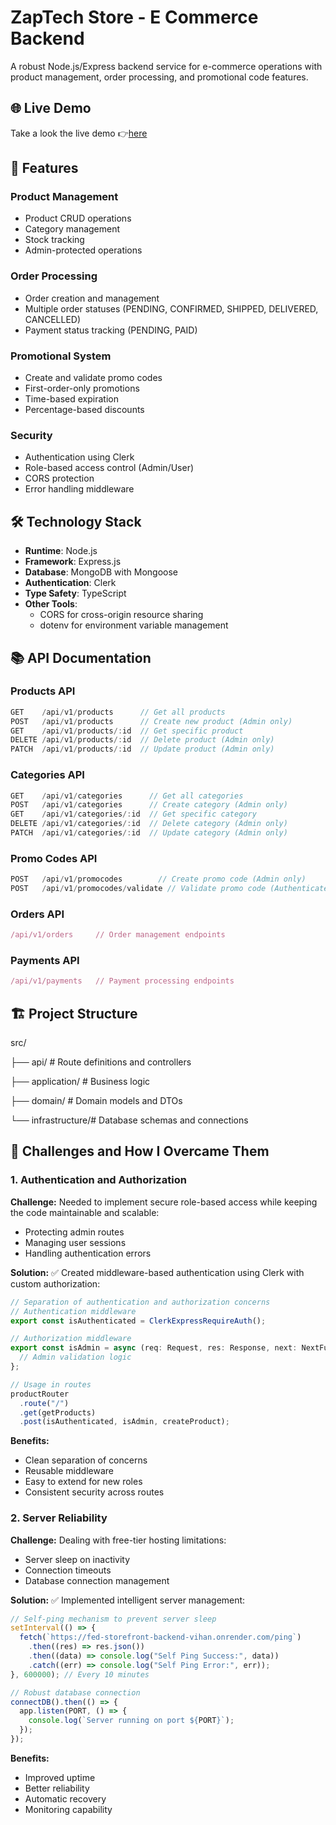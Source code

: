 # ZapTech Store - E Commerce Backend

A robust Node.js/Express backend service for e-commerce operations with product management, order processing, and promotional code features.

## 🌐 Live Demo

Take a look the live demo 👉[here](https://fed-storefront-frontend-vihan.netlify.app/) 

## 🌟 Features

### Product Management
- Product CRUD operations
- Category management
- Stock tracking
- Admin-protected operations

### Order Processing
- Order creation and management
- Multiple order statuses (PENDING, CONFIRMED, SHIPPED, DELIVERED, CANCELLED)
- Payment status tracking (PENDING, PAID)

### Promotional System
- Create and validate promo codes
- First-order-only promotions
- Time-based expiration
- Percentage-based discounts

### Security
- Authentication using Clerk
- Role-based access control (Admin/User)
- CORS protection
- Error handling middleware

## 🛠️ Technology Stack

- **Runtime**: Node.js
- **Framework**: Express.js
- **Database**: MongoDB with Mongoose
- **Authentication**: Clerk
- **Type Safety**: TypeScript
- **Other Tools**:
  - CORS for cross-origin resource sharing
  - dotenv for environment variable management

## 📚 API Documentation

### Products API
```typescript
GET    /api/v1/products      // Get all products
POST   /api/v1/products      // Create new product (Admin only)
GET    /api/v1/products/:id  // Get specific product
DELETE /api/v1/products/:id  // Delete product (Admin only)
PATCH  /api/v1/products/:id  // Update product (Admin only)
```

### Categories API
```typescript
GET    /api/v1/categories      // Get all categories
POST   /api/v1/categories      // Create category (Admin only)
GET    /api/v1/categories/:id  // Get specific category
DELETE /api/v1/categories/:id  // Delete category (Admin only)
PATCH  /api/v1/categories/:id  // Update category (Admin only)
```

### Promo Codes API
```typescript
POST   /api/v1/promocodes        // Create promo code (Admin only)
POST   /api/v1/promocodes/validate // Validate promo code (Authenticated users)
```

### Orders API
```typescript
/api/v1/orders     // Order management endpoints
```

### Payments API
```typescript
/api/v1/payments   // Payment processing endpoints
```

## 🏗️ Project Structure

src/

├── api/ # Route definitions and controllers

├── application/ # Business logic

├── domain/ # Domain models and DTOs

└── infrastructure/# Database schemas and connections

## 🧩 Challenges and How I Overcame Them

### 1. Authentication and Authorization
**Challenge:**
Needed to implement secure role-based access while keeping the code maintainable and scalable:
- Protecting admin routes
- Managing user sessions
- Handling authentication errors

**Solution:**
✅ Created middleware-based authentication using Clerk with custom authorization:

```typescript
// Separation of authentication and authorization concerns
// Authentication middleware
export const isAuthenticated = ClerkExpressRequireAuth();

// Authorization middleware
export const isAdmin = async (req: Request, res: Response, next: NextFunction) => {
  // Admin validation logic
};

// Usage in routes
productRouter
  .route("/")
  .get(getProducts)
  .post(isAuthenticated, isAdmin, createProduct);
```

**Benefits:**
- Clean separation of concerns
- Reusable middleware
- Easy to extend for new roles
- Consistent security across routes

### 2. Server Reliability
**Challenge:**
Dealing with free-tier hosting limitations:
- Server sleep on inactivity
- Connection timeouts
- Database connection management

**Solution:**
✅ Implemented intelligent server management:

```typescript
// Self-ping mechanism to prevent server sleep
setInterval(() => {
  fetch(`https://fed-storefront-backend-vihan.onrender.com/ping`)
    .then((res) => res.json())
    .then((data) => console.log("Self Ping Success:", data))
    .catch((err) => console.log("Self Ping Error:", err));
}, 600000); // Every 10 minutes

// Robust database connection
connectDB().then(() => {
  app.listen(PORT, () => {
    console.log(`Server running on port ${PORT}`);
  });
});
```

**Benefits:**
- Improved uptime
- Better reliability
- Automatic recovery
- Monitoring capability

